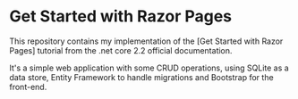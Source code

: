 # Get Started with Razor Pages

This repository contains my implementation of the [Get Started with Razor Pages] tutorial from the .net core 2.2 official documentation.

It's a simple web application with some CRUD operations, using SQLite as a data store, Entity Framework to handle migrations and Bootstrap for the front-end.
